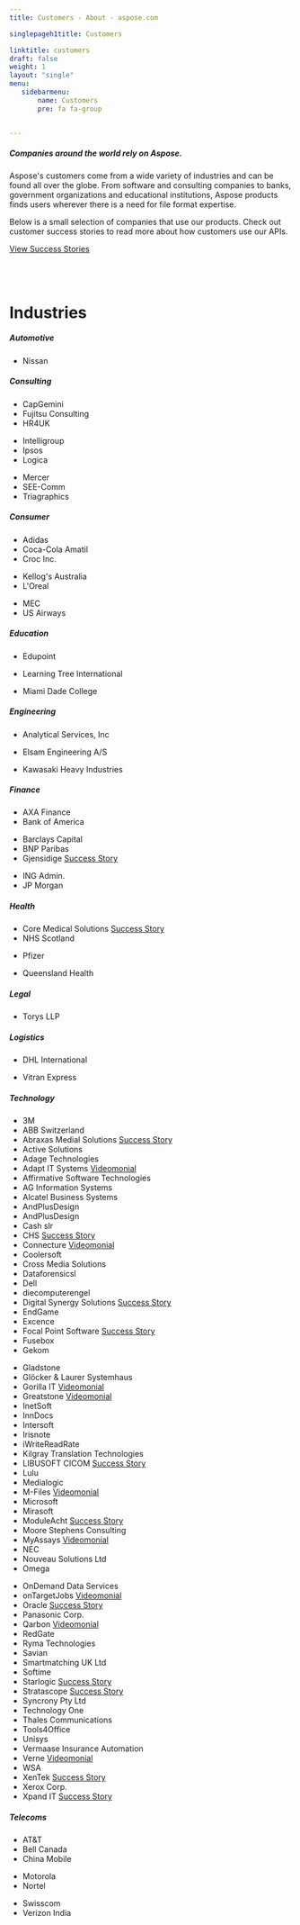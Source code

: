 ```yaml
---
title: Customers - About - aspose.com

singlepageh1title: Customers

linktitle: customers
draft: false
weight: 1
layout: "single"
menu:
   sidebarmenu: 
       name: Customers
       pre: fa fa-group


---
```


<div><h5>Companies around the world rely on Aspose.</h5>

Aspose's customers come from a wide variety of industries and can be found all over the globe. From software and consulting companies to banks, government organizations and educational institutions, Aspose products finds users wherever there is a need for file format expertise.

Below is a small selection of companies that use our products. Check out customer success stories to read more about how customers use our APIs.

<p><a class="btn btn-primary" href="/customers/success-stories">View Success Stories</a></p>
</div>
<div class="box1"><br><a href="/customers#products"><br></a>
<h1 id="industries">Industries</h1>
</div>
<div class="box1">
<h5>Automotive</h5>
<ul class="content"><li>Nissan</li>
</ul></div>
<div class="box1">
<h5>Consulting</h5>
<div class="row">
<div class="col-md-4">
<ul class="content"><li>CapGemini</li>
<li>Fujitsu Consulting</li>
<li><span class="customerName">HR4UK</span></li>
</ul></div>
<div class="col-md-4">
<ul class="content"><li>Intelligroup</li>
<li><span class="customerName">Ipsos</span></li>
<li>Logica</li>
</ul></div>
<div class="col-md-4">
<ul class="content"><li>Mercer</li>
<li><span class="customerName">SEE-Comm</span></li>
<li>Triagraphics</li>
</ul></div>
</div>
</div>
<div class="box1">
<h5>Consumer</h5>
<div class="row">
<div class="col-md-4">
<ul class="content"><li>Adidas</li>
<li>Coca-Cola Amatil</li>
<li>Croc Inc.</li>
</ul></div>
<div class="col-md-4">
<ul class="content"><li>Kellog's Australia</li>
<li>L'Oreal</li>
</ul></div>
<div class="col-md-4">
<ul class="content"><li><span class="customerName">MEC</span></li>
<li>US Airways</li>
</ul></div>
</div>
</div>
<div class="box1">
<h5>Education</h5>
<div class="row">
<div class="col-md-4">
<ul class="content"><li><span class="customerName">Edupoint</span></li>
</ul></div>
<div class="col-md-4">
<ul class="content"><li>Learning Tree International</li>
</ul></div>
<div class="col-md-4">
<ul class="content"><li><span class="customerName">Miami Dade College</span></li>
</ul></div>
</div>
</div>
<div class="box1">
<h5>Engineering</h5>
<div class="row">
<div class="col-md-4">
<ul class="content"><li><span class="customerName">Analytical Services, Inc</span></li>
</ul></div>
<div class="col-md-4">
<ul class="content"><li><span class="customerName">Elsam Engineering A/S</span></li>
</ul></div>
<div class="col-md-4">
<ul class="content"><li>Kawasaki Heavy Industries</li>
</ul></div>
</div>
</div>
<div class="box1">
<h5>Finance</h5>
<div class="row">
<div class="col-md-4">
<ul class="content"><li>AXA Finance</li>
<li>Bank of America</li>
</ul></div>
<div class="col-md-4">
<ul class="content"><li>Barclays Capital</li>
<li>BNP Paribas</li>
<li><span class="customerName">Gjensidige </span><span class="customerMoreLinks"><a href="https://downloads.aspose.com/corporate/case-studies/aspose.cells/using-aspose.cells-to-write-data-from-sas-to-excel/" rel="alternate" shape="rect">Success Story</a></span></li>
</ul></div>
<div class="col-md-4">
<ul class="content"><li>ING Admin.</li>
<li>JP Morgan</li>
</ul></div>
</div>
</div>
<div class="box1">
<h5>Health</h5>
<div class="row">
<div class="col-md-4">
<ul class="content"><li><span class="customerName">Core Medical Solutions </span><span class="customerMoreLinks"><a href="https://downloads.aspose.com/corporate/case-studies/aspose.barcode/core-medical-solutions-aspose.barcode-for-.net-competitive-upgrade-casestudy/" rel="alternate" shape="rect">Success Story</a></span></li>
<li>NHS Scotland</li>
</ul></div>
<div class="col-md-4">
<ul class="content"><li>Pfizer</li>
</ul></div>
<div class="col-md-4">
<ul class="content"><li>Queensland Health</li>
</ul></div>
</div>
</div>
<div class="box1">
<h5>Legal</h5>
<div class="row">
<ul class="content"><li><span class="customerName">Torys LLP</span></li>
</ul></div>
</div>
<div class="box1">
<h5>Logistics</h5>
<div class="row">
<div class="col-md-4">
<ul class="content"><li>DHL International</li>
</ul></div>
<div class="col-md-4">
<ul class="content"><li><span class="customerName">Vitran Express</span></li>
</ul></div>
</div>
</div>
<div class="box1">
<h5>Technology</h5>
<div class="row">
<div class="col-md-4">
<ul class="content"><li>3M</li>
<li>ABB Switzerland</li>
<li><span class="customerName">Abraxas Medial Solutions </span><span class="customerMoreLinks"><a href="https://downloads.aspose.com/corporate/case-studies/aspose.pdf/abraxas-medical-solutions-use-aspose.pdf-for-.net-create-pdfs-dynamically-for-a-fax-application/" rel="alternate" shape="rect">Success Story</a></span></li>
<li><span class="customerName">Active Solutions </span></li>
<li>Adage Technologies</li>
<li><span class="customerName">Adapt IT Systems </span><span class="customerMoreLinks"><a href="https://www.youtube.com/watch?v=XwFE83zuStQ&feature=share&list=PL0C6714B4049CF2E1" shape="rect">Videomonial</a></span></li>
<li><span class="customerName">Affirmative Software Technologies </span></li>
<li><span class="customerName">AG Information Systems </span></li>
<li>Alcatel Business Systems</li>
<li><span class="customerName">AndPlusDesign </span></li>
<li><span class="customerName">AndPlusDesign </span></li>
<li><span class="customerName">Cash slr</span></li>
<li><span class="customerName">CHS </span><span class="customerMoreLinks"><a href="https://downloads.aspose.com/corporate/case-studies/aspose.cells/chs-used-aspose.cells-for-java-to-add-import-and-export-functionality-their-product-range/" rel="alternate" shape="rect">Success Story</a></span></li>
<li><span class="customerName">Connecture </span><span class="customerMoreLinks"><a href="https://www.youtube.com/watch?v=3rP0EHcNHmk&feature=share&list=PL0C6714B4049CF2E1" shape="rect">Videomonial</a></span></li>
<li><span class="customerName">Coolersoft </span></li>
<li><span class="customerName">Cross Media Solutions</span></li>
<li><span class="customerName">Dataforensicsl</span></li>
<li>Dell</li>
<li>diecomputerengel</li>
<li><span class="customerName">Digital Synergy Solutions </span><span class="customerMoreLinks"><a href="https://downloads.aspose.com/corporate/case-studies/aspose.cells/digital-synergy-solutions-uses-aspose.cells-for-.net-in-a-configurable-excel-reader/" rel="alternate" shape="rect">Success Story</a></span></li>
<li><span class="customerName">EndGame </span></li>
<li><span class="customerName">Excence </span></li>
<li><span class="customerName">Focal Point Software </span><span class="customerMoreLinks"><a href="https://downloads.aspose.com/corporate/case-studies/aspose.pdf/focal-point-software-uses-aspose.pdf-for-.net-to-automate-pdf-document-processing/" rel="alternate" shape="rect">Success Story</a></span></li>
<li>Fusebox</li>
<li><span class="customerName">Gekom</span></li>
</ul></div>
<div class="col-md-4">
<ul class="content"><li>Gladstone</li>
<li><span class="customerName">Glöcker & Laurer Systemhaus</span></li>
<li><span class="customerName">Gorilla IT </span><span class="customerMoreLinks"><a href="https://www.youtube.com/watch?v=wRWuObi5N04&feature=share&list=PL0C6714B4049CF2E1" shape="rect">Videomonial</a></span></li>
<li><span class="customerName">Greatstone </span><span class="customerMoreLinks"><a href="https://www.youtube.com/watch?v=vKpYQkh8WeQ&feature=share&list=PL0C6714B4049CF2E1" shape="rect">Videomonial</a></span></li>
<li><span class="customerName">InetSoft </span></li>
<li><span class="customerName">InnDocs</span></li>
<li><span class="customerName">Intersoft </span></li>
<li><span class="customerName">Irisnote</span></li>
<li><span class="customerName">iWriteReadRate</span></li>
<li><span class="customerName">Kilgray Translation Technologies</span></li>
<li><span class="customerName">LIBUSOFT CICOM </span><span class="customerMoreLinks"><a href="https://downloads.aspose.com/corporate/case-studies/aspose.words/libusoft-cicom-uses-aspose.words-for-java-to-convert-wrod-documents-to-pdf/" rel="alternate" shape="rect">Success Story</a></span></li>
<li>Lulu</li>
<li><span class="customerName">Medialogic </span></li>
<li><span class="customerName">M-Files </span><span class="customerMoreLinks"><a href="https://www.youtube.com/watch?v=oVbl13Bye6M&feature=share&list=PL0C6714B4049CF2E1" shape="rect">Videomonial</a></span></li>
<li>Microsoft</li>
<li><span class="customerName">Mirasoft </span></li>
<li><span class="customerName">ModuleAcht </span><span class="customerMoreLinks"><a href="https://downloads.aspose.com/corporate/case-studies/aspose.words/moduleacht-use-aspose.words-for-.net-to-convert-docx-to-pdf/" rel="alternate" shape="rect">Success Story</a></span></li>
<li><span class="customerName">Moore Stephens Consulting</span></li>
<li><span class="customerName">MyAssays </span><span class="customerMoreLinks"><a href="https://www.youtube.com/watch?v=_pH-jd1xCd0&feature=share&list=PL0C6714B4049CF2E1" shape="rect">Videomonial</a></span></li>
<li>NEC</li>
<li><span class="customerName">Nouveau Solutions Ltd </span></li>
<li><span class="customerName">Omega </span></li>
</ul></div>
<div class="col-md-4">
<ul class="content"><li><span class="customerName">OnDemand Data Services</span></li>
<li><span class="customerName">onTargetJobs </span><span class="customerMoreLinks"><a href="https://www.youtube.com/watch?v=pYxwMZOuQNA&feature=share&list=PL0C6714B4049CF2E1" shape="rect">Videomonial</a></span></li>
<li><span class="customerName">Oracle </span><span class="customerMoreLinks"><a href="https://downloads.aspose.com/corporate/case-studies/aspose.slides/case-study-of-oracles-use-of-aspose.cells-and-aspose.slides-in-an-on-demand-reporting-system/" rel="alternate" shape="rect">Success Story</a></span></li>
<li>Panasonic Corp.</li>
<li><span class="customerName">Qarbon </span><span class="customerMoreLinks"><a href="https://www.youtube.com/watch?v=WOw-ILndEWM&feature=share&list=PL0C6714B4049CF2E1" shape="rect">Videomonial</a></span></li>
<li><span class="customerName">RedGate</span></li>
<li>Ryma Technologies</li>
<li><span class="customerName">Savian </span></li>
<li><span class="customerName">Smartmatching UK Ltd</span></li>
<li>Softime</li>
<li><span class="customerName">Starlogic </span><span class="customerMoreLinks"><a href="https://downloads.aspose.com/corporate/case-studies/aspose.pdf/starlogic-uses-aspose.pdf-for-.net-to-give-their-users-an-integrated-user-experience/" rel="alternate" shape="rect">Success Story</a></span></li>
<li><span class="customerName">Stratascope </span><span class="customerMoreLinks"><a href="https://www.aspose.com/community/files/66/corporate/case-studies/entry276889.aspx" rel="alternate" shape="rect">Success Story</a></span></li>
<li><span class="customerName">Syncrony Pty Ltd </span></li>
<li>Technology One</li>
<li>Thales Communications</li>
<li><span class="customerName">Tools4Office</span></li>
<li>Unisys</li>
<li><span class="customerName">Vermaase Insurance Automation </span></li>
<li><span class="customerName">Verne </span><span class="customerMoreLinks"><a href="https://www.youtube.com/watch?v=y38Nv82a73c&feature=share&list=PL0C6714B4049CF2E1" shape="rect">Videomonial</a></span></li>
<li><span class="customerName">WSA</span></li>
<li><span class="customerName">XenTek </span><span class="customerMoreLinks"><a href="https://downloads.aspose.com/corporate/case-studies/aspose.tasks/xentek-uses-aspose.tasks-for-.net-to-import-and-export-microsoft-excel-files/" rel="alternate" shape="rect">Success Story</a></span></li>
<li>Xerox Corp.</li>
<li><span class="customerName">Xpand IT </span><span class="customerMoreLinks"><a href="https://downloads.aspose.com/corporate/case-studies/aspose.cells/xpand-it-used-aspose.cells-to-create-value-for-xporter-add-on-for-jira/" rel="alternate" shape="rect">Success Story</a></span></li>
</ul></div>
</div>
</div>
<div class="box1">
<h5>Telecoms</h5>
<div class="row">
<div class="col-md-4">
<ul class="content"><li>AT&T</li>
<li>Bell Canada</li>
<li>China Mobile</li>
</ul></div>
<div class="col-md-4">
<ul class="content"><li>Motorola</li>
<li>Nortel</li>
</ul></div>
<div class="col-md-4">
<ul class="content"><li>Swisscom</li>
<li>Verizon India</li>
</ul></div>
</div>
</div>